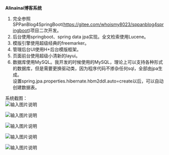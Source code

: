  **Alinainai博客系统** 
1. 完全参照SPPanBlog4SpringBoot(https://gitee.com/whoismy8023/sppanblog4springboot)项目二次开发。
2. 后台使用springboot、spring data jpa实现。全文检索使用Lucene。
3. 模版引擎使用超级经典的freemarker。
4. 管理后台UI使用H+后台模版框架。
5. 页面前台使用超级小清新的layui。
6. 数据库使用MySQL。我开发的时候使用的MySQL，理论上可以支持各种形式的数据库，但是需要更换驱动类，因为程序代码不掺杂任何sql，全部由jpa生成。  
设置spring.jpa.properties.hibernate.hbm2ddl.auto=create以后，可以自动创建数据表。

系统截图：  
![输入图片说明](http://git.oschina.net/uploads/images/2017/0411/205539_eee2b847_559378.png "在这里输入图片标题")

![输入图片说明](http://git.oschina.net/uploads/images/2017/0411/205603_bfca9484_559378.png "在这里输入图片标题")

![输入图片说明](http://git.oschina.net/uploads/images/2017/0411/205601_8719a026_559378.png "在这里输入图片标题")

![输入图片说明](http://git.oschina.net/uploads/images/2017/0411/205645_8a1b3a5b_559378.png "在这里输入图片标题")

![输入图片说明](http://git.oschina.net/uploads/images/2017/0411/205708_8f5db6e3_559378.png "在这里输入图片标题")
